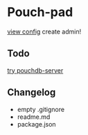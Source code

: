 
Pouch-pad
===

[view config](http://localhost:5984/_utils/)
create admin!

Todo
---
[try pouchdb-server](https://github.com/pouchdb/pouchdb-server)

Changelog
---

- empty .gitignore
- readme.md
- package.json
